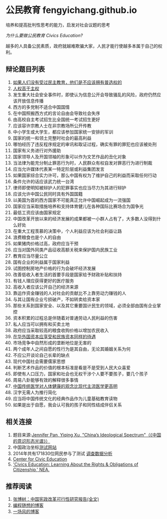 # 公民教育 fengyichang.github.io
培养和提高批判性思考的能力，启发对社会议题的思考

_为什么要做公民教育 Civics Education?_

越多的人具备公民素质，政府就越难欺骗大家，人民才能行使越多本属于自己的权利。

## 辩论题目列表

1. [如果人们没有受过民主教育，他们是不应该拥有普选权的](https://pincong.rocks/question/1223)
2. [人权高于主权](https://pincong.rocks/question/1271)
3. 发生重大社会安全事件时，即使认为信息公开会导致骚乱的风险，政府仍然应该开放信息传播
4. 西方的多党制不适合中国国情
5. 在中国照搬西方式的言论自由会导致社会失序
6. 由高校自主考试招生比全国统一考试招生更好
7. 应该容许宗教人士在非宗教场所公开传教
8. 中小学生或大学生，都应该参加国家统一安排的军训
9. 国家的统一和领土完整时社会的最高利益
10. 哪怕经历了违反程序规定的审讯和取证过程，确实有罪的罪犯也应该被处刑
11. 国家有义务进行对外援助
12. 国家领导人及开国领袖的形象可以作为文艺作品的丑化对象
13. 当法律为能充分制止罪恶行为时，人民群众有权自发对罪恶行为进行制裁
14. 应当允许媒体代表某一特定阶层或利益集团发言
15. 如果国家综合实力许可，那么中国有权为了维护自己的利益而采取任何行动
16. 条件允许的话应该武力统一台湾
17. 律师即使明知被辩护人的犯罪事实也应当尽力为其进行辩护
18. 应该允许中国公民同时具有外国国籍
19. 以美国为首的西方国家不可能真正允许中国崛起成为一流强国
20. 国家应当采取措施培养和支持体育健儿在各种国际比赛场合为国争光
21. 最低工资应该由国家规定
22. 中国改革开放以来的经济发展的成果都被一小群人占有了，大多数人没得到什么好处
23. 在重大工程羡慕的决策中，个人利益应该为社会利益让路
24. 浪费粮食也是个人的自由
25. 如果猪肉价格过高，政府应当干预
26. 应当对国外同类产品征收高额关税来保护国内民族工业
27. 教育应当尽量公立
28. 国有企业的利益属于国家利益
29. 试图控制房地产价格的行为会破坏经济发展
30. 改善低收入者生活的首要手段是国家给予财政补贴和扶持
31. 有钱人理应获得更好的医疗服务
32. 高收入者应该公开自己的经济来源
33. 靠运作资金赚钱的人对社会的贡献比不上靠劳动力赚钱的人
34. 与其让国有企业亏损破产，不如转卖给资本家
35. 那些关系到国家安全、以及其它重要国计民生的领域，必须全部由国有企业掌控
36. 资本积累的过程总是伴随着对普通劳动人民利益的伤害
37. 私人应当可以拥有和买卖土地
38. 政府应当采取较高的粮食收购价格以增加农民收入
39. [在华外国资本应享受和民族资本同样的待遇](https://pincong.rocks/question/1208)
40. 市场竞争中自然形成的垄断地位是无害的
41. 两个成年人之间自愿的性行为是其自由，无论其婚姻关系为何
42. 不应公开谈论自己长辈的缺点
43. 现代中国社会需要儒家思想
44. 判断艺术作品的价值的根本标准是看是不是受到人民大众喜爱
45. 即使有人口压力，国家和社会也无权干涉个人要不要孩子，要几个孩子
46. 周易八卦能够有效的解释很多事情
47. [中国传统医学对人体健康的观念比现代主流医学更高明](https://pincong.rocks/question/1230)
48. 汉字无需人为推行简化
49. 应当将中国传统文化的经典作品作为儿童基础教育读物
50. 如果是出于自愿，我会认可我的孩子和同性结成伴侣关系 


## 相关连接
1. 题目来源:[Jennifer Pan, Yiqing Xu, "China’s Ideological Spectrum"（《中国的意识形态光谱》）](http://jenpan.com/jen_pan/ideology.pdf)
2. 中国政治坐标[测试网站](http://zuobiao.me/)
3. 2014年共有171830位网民参与了测试 [调查数据分析](https://blog.xavierskip.com/2015-05-03-politics-coordinate/)
4. [Center for Civic Education](http://www.civiced.org/)
5. ['Civics Education: Learning About the Rights & Obligations of Citizenship,' NEA.](http://www.nea.org/civicseducation)

## 推荐阅读
1. [张博树：中国宪政改革可行性研究报告(全文)](http://minzhuzhongguo.org/sz/report.pdf)
2. [编程随想的博客](https://program-think.blogspot.com/)
2. [一场风的博客](yichangfeng.home.blog)
